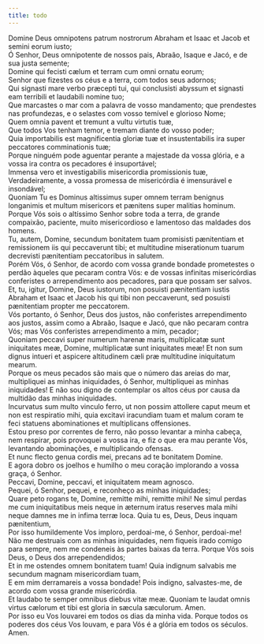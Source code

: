 ```yaml
---
title: todo
---
```

<div class="container-fluid">
<div class="row">
<div class="dropcap text-justify">
Domine Deus omnipotens patrum nostrorum Abraham et Isaac et Jacob et semini eorum iusto;
</div>
<div class="text-justify">
Ó Senhor, Deus omnipotente de nossos pais, Abraão, Isaque e Jacó, e de sua justa semente;
</div>
<div class="text-justify">
Domine qui fecisti cælum et terram cum omni ornatu eorum;
</div>
<div class="text-justify">
Senhor que fizestes os céus e a terra, com todos seus adornos;
</div>
<div class="text-justify">
Qui signasti mare verbo præcepti tui, qui conclusisti abyssum et signasti eam terribili et laudabili nomine tuo;
</div>
<div class="text-justify">
Que marcastes o mar com a palavra de vosso mandamento; que prendestes nas profundezas, e o selastes com vosso temível e glorioso Nome;
</div>
<div class="text-justify">
Quem omnia pavent et tremunt a vultu virtutis tuæ,
</div>
<div class="text-justify">
Que todos Vos tenham temor, e tremam diante do vosso poder;
</div>
<div class="text-justify">
Quia importabilis est magnificentia gloriæ tuæ et insustentabilis ira super peccatores comminationis tuæ;
</div>
<div class="text-justify">
Porque ninguém pode aguentar perante a majestade da vossa glória, e a vossa ira contra os pecadores é insuportável;
</div>
<div class="text-justify">
Immensa vero et investigabilis misericordia promissionis tuæ,
</div>
<div class="text-justify">
Verdadeiramente, a vossa promessa de misericórdia é imensurável e insondável;
</div>
<div class="text-justify">
Quoniam Tu es Dominus altissimus super omnem terram benignus longanimis et multum misericors et pænitens super malitias hominum.
</div>
<div class="text-justify">
Porque Vós sois o altíssimo Senhor sobre toda a terra, de grande compaixão, paciente, muito misericordioso e lamentoso das maldades dos homens.
</div>
<div class="text-justify">
Tu, autem, Domine, secundum bonitatem tuam promisisti pænitentiam et remissionem iis qui peccaverunt tibi; et multitudine miserationum tuarum decrevisti pænitentiam peccatoribus in salutem.
</div>
<div class="text-justify">
Porém Vós, ó Senhor, de acordo com vossa grande bondade prometestes o perdão àqueles que pecaram contra Vós: e de vossas infinitas misericórdias conferistes o arrependimento aos pecadores, para que possam ser salvos.
</div>
<div class="text-justify">
Et, tu, igitur, Domine, Deus iustorum, non posuisti pænitentiam iustis Abraham et Isaac et Jacob his qui tibi non peccaverunt, sed posuisti pænitentiam propter me peccatorem.
</div>
<div class="text-justify">
Vós portanto, ó Senhor, Deus dos justos, não conferistes arrependimento aos justos, assim como a Abraão, Isaque e Jacó, que não pecaram contra Vós; mas Vós conferistes arrependimento a mim, pecador;
</div>
<div class="text-justify">
Quoniam peccavi super numerum harenæ maris, multiplicatæ sunt iniquitates meæ, Domine, multiplicatæ sunt iniquitates meæ! Et non sum dignus intueri et aspicere altitudinem cæli præ multitudine iniquitatum mearum.
</div>
<div class="text-justify">
Porque os meus pecados são mais que o número das areias do mar, multipliquei as minhas iniquidades, ó Senhor, multipliquei as minhas iniquidades! E não sou digno de contemplar os altos céus por causa da multidão das minhas iniquidades.
</div>
<div class="text-justify">
Incurvatus sum multo vinculo ferro, ut non possim attollere caput meum et non est respiratio mihi, quia excitavi iracundiam tuam et malum coram te feci statuens abominationes et multiplicans offensiones.
</div>
<div class="text-justify">
Estou preso por correntes de ferro, não posso levantar a minha cabeça, nem respirar, pois provoquei a vossa ira, e fiz o que era mau perante Vós, levantando abominações, e multiplicando ofensas.
</div>
<div class="text-justify">
Et nunc flecto genua cordis mei, precans ad te bonitatem Domine.
</div>
<div class="text-justify">
E agora dobro os joelhos e humilho o meu coração implorando a vossa graça, ó Senhor.
</div>
<div class="text-justify">
Peccavi, Domine, peccavi, et iniquitatem meam agnosco.
</div>
<div class="text-justify">
Pequei, ó Senhor, pequei, e reconheço as minhas iniquidades;
</div>
<div class="text-justify">
Quare peto rogans te, Domine, remitte mihi, remitte mihi! Ne simul perdas me cum iniquitatibus meis neque in æternum iratus reserves mala mihi neque damnes me in infima terræ loca. Quia tu es, Deus, Deus inquam pænitentium,
</div>
<div class="text-justify">
Por isso humildemente Vos imploro, perdoai-me, ó Senhor, perdoai-me! Não me destruais com as minhas iniquidades, nem fiqueis irado comigo para sempre, nem me condeneis às partes baixas da terra. Porque Vós sois Deus, o Deus dos arrependendidos;
</div>
<div class="text-justify">
Et in me ostendes omnem bonitatem tuam! Quia indignum salvabis me secundum magnam misericordiam tuam,
</div>
<div class="text-justify">
E em mim derramareis a vossa bondade! Pois indigno, salvastes-me, de acordo com vossa grande misericórdia.
</div>
<div class="text-justify">
Et laudabo te semper omnibus diebus vitæ meæ. Quoniam te laudat omnis virtus cælorum et tibi est gloria in sæcula sæculorum. Amen.
</div>
<div class="text-justify">
Por isso eu Vos louvarei em todos os dias da minha vida. Porque todos os poderes dos céus Vos louvam, e para Vós é a glória em todos os séculos. Amen.
</div>
</div>
</div>
